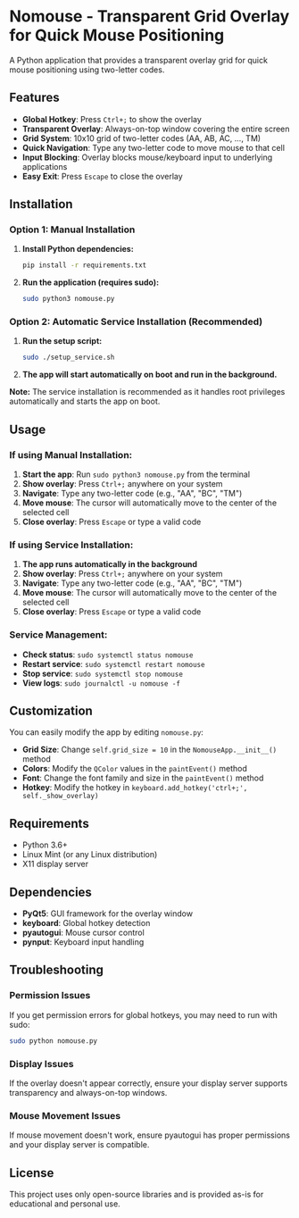 # Nomouse - Transparent Grid Overlay for Quick Mouse Positioning

A Python application that provides a transparent overlay grid for quick mouse positioning using two-letter codes.

## Features

- **Global Hotkey**: Press `Ctrl+;` to show the overlay
- **Transparent Overlay**: Always-on-top window covering the entire screen
- **Grid System**: 10x10 grid of two-letter codes (AA, AB, AC, ..., TM)
- **Quick Navigation**: Type any two-letter code to move mouse to that cell
- **Input Blocking**: Overlay blocks mouse/keyboard input to underlying applications
- **Easy Exit**: Press `Escape` to close the overlay

## Installation

### Option 1: Manual Installation
1. **Install Python dependencies:**
   ```bash
   pip install -r requirements.txt
   ```

2. **Run the application (requires sudo):**
   ```bash
   sudo python3 nomouse.py
   ```

### Option 2: Automatic Service Installation (Recommended)
1. **Run the setup script:**
   ```bash
   sudo ./setup_service.sh
   ```

2. **The app will start automatically on boot and run in the background.**

**Note:** The service installation is recommended as it handles root privileges automatically and starts the app on boot.

## Usage

### If using Manual Installation:
1. **Start the app**: Run `sudo python3 nomouse.py` from the terminal
2. **Show overlay**: Press `Ctrl+;` anywhere on your system
3. **Navigate**: Type any two-letter code (e.g., "AA", "BC", "TM")
4. **Move mouse**: The cursor will automatically move to the center of the selected cell
5. **Close overlay**: Press `Escape` or type a valid code

### If using Service Installation:
1. **The app runs automatically in the background**
2. **Show overlay**: Press `Ctrl+;` anywhere on your system
3. **Navigate**: Type any two-letter code (e.g., "AA", "BC", "TM")
4. **Move mouse**: The cursor will automatically move to the center of the selected cell
5. **Close overlay**: Press `Escape` or type a valid code

### Service Management:
- **Check status**: `sudo systemctl status nomouse`
- **Restart service**: `sudo systemctl restart nomouse`
- **Stop service**: `sudo systemctl stop nomouse`
- **View logs**: `sudo journalctl -u nomouse -f`

## Customization

You can easily modify the app by editing `nomouse.py`:

- **Grid Size**: Change `self.grid_size = 10` in the `NomouseApp.__init__()` method
- **Colors**: Modify the `QColor` values in the `paintEvent()` method
- **Font**: Change the font family and size in the `paintEvent()` method
- **Hotkey**: Modify the hotkey in `keyboard.add_hotkey('ctrl+;', self._show_overlay)`

## Requirements

- Python 3.6+
- Linux Mint (or any Linux distribution)
- X11 display server

## Dependencies

- **PyQt5**: GUI framework for the overlay window
- **keyboard**: Global hotkey detection
- **pyautogui**: Mouse cursor control
- **pynput**: Keyboard input handling

## Troubleshooting

### Permission Issues
If you get permission errors for global hotkeys, you may need to run with sudo:
```bash
sudo python nomouse.py
```

### Display Issues
If the overlay doesn't appear correctly, ensure your display server supports transparency and always-on-top windows.

### Mouse Movement Issues
If mouse movement doesn't work, ensure pyautogui has proper permissions and your display server is compatible.

## License

This project uses only open-source libraries and is provided as-is for educational and personal use. 